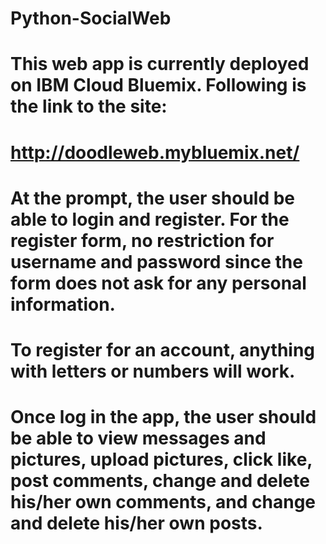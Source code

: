 # Python-SocialWeb
# This web app is currently deployed on IBM Cloud Bluemix. Following is the link to the site:
# http://doodleweb.mybluemix.net/
# At the prompt, the user should be able to login and register. For the register form, no restriction for username and password since the form does not ask for any personal information. 
# To register for an account, anything with letters or numbers will work. 
# Once log in the app, the user should be able to view messages and pictures, upload pictures, click like, post comments, change and delete his/her own comments, and change and delete his/her own posts.
